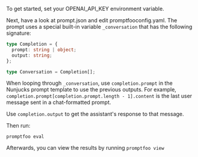 To get started, set your OPENAI_API_KEY environment variable.

Next, have a look at prompt.json and edit promptfooconfig.yaml. The prompt uses a special built-in variable `_conversation` that has the following signature:

```ts
type Completion = {
  prompt: string | object;
  output: string;
};

type Conversation = Completion[];
```

When looping through `_conversation`, use `completion.prompt` in the Nunjucks prompt template to use the previous outputs. For example, `completion.prompt[completion.prompt.length - 1].content` is the last user message sent in a chat-formatted prompt.

Use `completion.output` to get the assistant's response to that message.

Then run:

```
promptfoo eval
```

Afterwards, you can view the results by running `promptfoo view`
